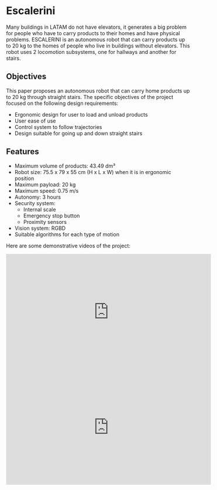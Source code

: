 <link rel="stylesheet" href="css/markdown.css">

# Escalerini

Many buildings in LATAM do not have elevators, it generates a big
problem for people who have to carry products to their homes and have
physical problems. ESCALERINI is an autonomous robot that can carry
products up to 20 kg to the homes of people who live in buildings
without elevators. This robot uses 2 locomotion subsystems, one for
hallways and another for stairs.

## Objectives

This paper proposes an autonomous robot that can carry home products up to 20 kg through straight stairs. The specific objectives of the project focused on the following design requirements:

- Ergonomic design for user to load and unload products
- User ease of use
- Control system to follow trajectories
- Design suitable for going up and down straight stairs

## Features

- Maximum volume of products: 43.49 dm³
- Robot size: 75.5 x 79 x 55 cm (H x L x W) when it is in ergonomic position
- Maximum payload: 20 kg
- Maximum speed: 0.75 m/s
- Autonomy: 3 hours
- Security system:
  - Internal scale
  - Emergency stop button
  - Proximity sensors
- Vision system: RGBD
- Suitable algorithms for each type of motion

Here are some demonstrative videos of the project:

<iframe width="560" height="315" src="https://www.youtube.com/embed/MoN9IUi9ATs" frameborder="0" allow="accelerometer; autoplay; clipboard-write; encrypted-media; gyroscope; picture-in-picture" allowfullscreen></iframe>

<br>

<iframe width="560" height="315" src="https://www.youtube.com/embed/Bkh2LORsJ9o" frameborder="0" allow="accelerometer; autoplay; clipboard-write; encrypted-media; gyroscope; picture-in-picture" allowfullscreen></iframe>
